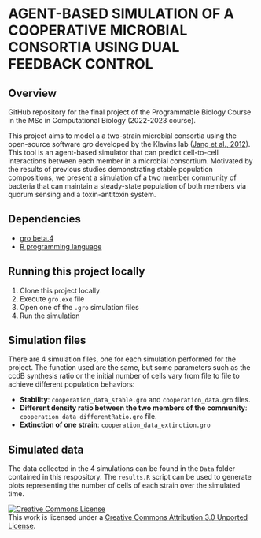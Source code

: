 # AGENT-BASED SIMULATION OF A COOPERATIVE MICROBIAL CONSORTIA USING DUAL FEEDBACK CONTROL

## Overview

GitHub repository for the final project of the Programmable Biology Course in the MSc in Computational Biology (2022-2023 course). 

This project aims to model a a two-strain microbial consortia using the open-source software *gro* developed by the Klavins lab (<a href="https://doi.org/10.1021/acssynbio.7b00003" title="gro paper">Jang et al., 2012</a>). This tool is an agent-based simulator that can predict cell-to-cell interactions between each member in a microbial consortium. Motivated by the results of previous studies demonstrating stable population compositions, we present a simulation of a two member community of bacteria that can maintain a steady-state population of both members via quorum sensing and a toxin-antitoxin system.

## Dependencies 

- <a href="http://depts.washington.edu/soslab/gro/download.php" title="gro">gro beta.4</a>
- <a href="https://cran.r-project.org/" title="gro">R programming language</a>

## Running this project locally

1. Clone this project locally
2. Execute `gro.exe` file
3. Open one of the `.gro` simulation files 
4. Run the simulation

## Simulation files

There are 4 simulation files, one for each simulation performed for the project. The function used are the same, but some parameters such as the ccdB synthesis ratio or the initial number of cells vary from file to file to achieve different population behaviors: 

- **Stability**: `cooperation_data_stable.gro` and `cooperation_data.gro` files. 
- **Different density ratio between the two members of the community**: `cooperation_data_differentRatio.gro` file.
- **Extinction of one strain**: `cooperation_data_extinction.gro`

## Simulated data

The data collected in the 4 simulations can be found in the `Data` folder contained in this respository. The `results.R` script can be used to generate plots representing the number of cells of each strain over the simulated time. 

<a rel="license" href="http://creativecommons.org/licenses/by/3.0/"><img alt="Creative Commons License" style="border-width:0" src="https://i.creativecommons.org/l/by/3.0/88x31.png" /></a><br />This work is licensed under a <a rel="license" href="http://creativecommons.org/licenses/by/3.0/">Creative Commons Attribution 3.0 Unported License</a>.
